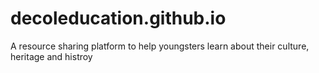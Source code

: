 # decoleducation.github.io
A resource sharing platform to help youngsters learn about their culture, heritage and histroy
